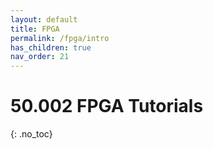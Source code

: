 ```yaml
---
layout: default
title: FPGA
permalink: /fpga/intro
has_children: true
nav_order: 21
---
```


# 50.002 FPGA Tutorials
{: .no_toc}
